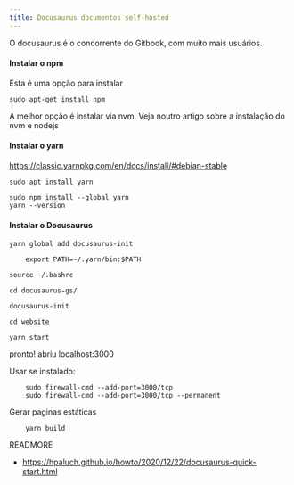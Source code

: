 ```yaml
---
title: Docusaurus documentos self-hosted
---
```


O docusaurus é o concorrente do Gitbook, com muito mais usuários.

#### Instalar o npm

Esta é uma opção para instalar

    sudo apt-get install npm

A melhor opção é instalar via nvm. Veja noutro artigo sobre a instalação do nvm e nodejs

#### Instalar o yarn

<https://classic.yarnpkg.com/en/docs/install/#debian-stable>

    sudo apt install yarn

    sudo npm install --global yarn
    yarn --version

#### Instalar o Docusaurus

    yarn global add docusaurus-init

        export PATH=~/.yarn/bin:$PATH
    
    source ~/.bashrc

    cd docusaurus-gs/

    docusaurus-init

    cd website

    yarn start

pronto! abriu localhost:3000


Usar se instalado:

        sudo firewall-cmd --add-port=3000/tcp
        sudo firewall-cmd --add-port=3000/tcp --permanent

Gerar paginas estáticas

        yarn build


READMORE

* https://hpaluch.github.io/howto/2020/12/22/docusaurus-quick-start.html
